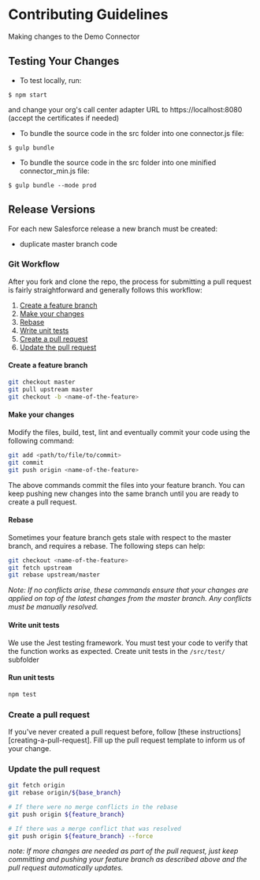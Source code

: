 # Contributing Guidelines
Making changes to the Demo Connector

## Testing Your Changes
* To test locally, run:
```
$ npm start
```
and change your org's call center adapter URL to https://localhost:8080 (accept the certificates if needed)

* To bundle the source code in the src folder into one connector.js file:
```
$ gulp bundle
```
* To bundle the source code in the src folder into one minified connector_min.js file:
```
$ gulp bundle --mode prod
```
 
## Release Versions
For each new Salesforce release a new branch must be created:
 - duplicate master branch code  

### Git Workflow

After you fork and clone the repo, the process for submitting a pull request is fairly straightforward and
generally follows this workflow:

1. [Create a feature branch](#create-a-feature-branch)
2. [Make your changes](#make-your-changes)
3. [Rebase](#rebase)
4. [Write unit tests](#Write-unit-tests)
5. [Create a pull request](#create-a-pull-request)
6. [Update the pull request](#update-the-pull-request)

#### Create a feature branch

```bash
git checkout master
git pull upstream master
git checkout -b <name-of-the-feature>
```

#### Make your changes

Modify the files, build, test, lint and eventually commit your code using the following command:

```bash
git add <path/to/file/to/commit>
git commit
git push origin <name-of-the-feature>
```

The above commands commit the files into your feature branch. You can keep
pushing new changes into the same branch until you are ready to create a pull
request.

#### Rebase

Sometimes your feature branch gets stale with respect to the master branch,
and requires a rebase. The following steps can help:

```bash
git checkout <name-of-the-feature>
git fetch upstream
git rebase upstream/master
```

_Note: If no conflicts arise, these commands ensure that your changes are applied on top of the latest changes from the master branch. Any conflicts must be manually resolved._

#### Write unit tests

We use the Jest testing framework. You must test your code to verify that the function works as expected. Create unit tests in the `/src/test/` subfolder

#### Run unit tests

```sh
npm test
```

### Create a pull request

If you've never created a pull request before, follow [these
instructions][creating-a-pull-request]. Fill up the pull request template to inform us of your change.

### Update the pull request

```sh
git fetch origin
git rebase origin/${base_branch}

# If there were no merge conflicts in the rebase
git push origin ${feature_branch}

# If there was a merge conflict that was resolved
git push origin ${feature_branch} --force
```

_note: If more changes are needed as part of the pull request, just keep committing and pushing your feature branch as described above and the pull request automatically updates._